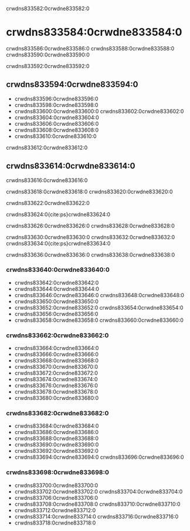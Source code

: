 crwdns833582:0crwdne833582:0
# crwdns833584:0crwdne833584:0

crwdns833586:0crwdne833586:0 crwdns833588:0crwdne833588:0 crwdns833590:0crwdne833590:0

crwdns833592:0crwdne833592:0
## crwdns833594:0crwdne833594:0

* crwdns833596:0crwdne833596:0
* crwdns833598:0crwdne833598:0
* crwdns833600:0crwdne833600:0 crwdns833602:0crwdne833602:0
* crwdns833604:0crwdne833604:0
* crwdns833606:0crwdne833606:0
* crwdns833608:0crwdne833608:0
* crwdns833610:0crwdne833610:0

crwdns833612:0crwdne833612:0
## crwdns833614:0crwdne833614:0

crwdns833616:0crwdne833616:0

crwdns833618:0crwdne833618:0 crwdns833620:0crwdne833620:0

crwdns833622:0crwdne833622:0

crwdns833624:0{cite:ps}crwdne833624:0

crwdns833626:0crwdne833626:0 crwdns833628:0crwdne833628:0

crwdns833630:0crwdne833630:0 crwdns833632:0crwdne833632:0 crwdns833634:0{cite:ps}crwdne833634:0

crwdns833636:0crwdne833636:0 crwdns833638:0crwdne833638:0

### crwdns833640:0crwdne833640:0

* crwdns833642:0crwdne833642:0
* crwdns833644:0crwdne833644:0
* crwdns833646:0crwdne833646:0 crwdns833648:0crwdne833648:0
* crwdns833650:0crwdne833650:0
* crwdns833652:0crwdne833652:0 crwdns833654:0crwdne833654:0
* crwdns833656:0crwdne833656:0
* crwdns833658:0crwdne833658:0 crwdns833660:0crwdne833660:0

### crwdns833662:0crwdne833662:0

* crwdns833664:0crwdne833664:0
* crwdns833666:0crwdne833666:0
* crwdns833668:0crwdne833668:0
* crwdns833670:0crwdne833670:0
* crwdns833672:0crwdne833672:0
* crwdns833674:0crwdne833674:0
* crwdns833676:0crwdne833676:0
* crwdns833678:0crwdne833678:0
* crwdns833680:0crwdne833680:0

### crwdns833682:0crwdne833682:0

* crwdns833684:0crwdne833684:0
* crwdns833686:0crwdne833686:0
* crwdns833688:0crwdne833688:0
* crwdns833690:0crwdne833690:0
* crwdns833692:0crwdne833692:0
* crwdns833694:0crwdne833694:0 crwdns833696:0crwdne833696:0

### crwdns833698:0crwdne833698:0

* crwdns833700:0crwdne833700:0
* crwdns833702:0crwdne833702:0 crwdns833704:0crwdne833704:0
* crwdns833706:0crwdne833706:0
* crwdns833708:0crwdne833708:0 crwdns833710:0crwdne833710:0
* crwdns833712:0crwdne833712:0
* crwdns833714:0crwdne833714:0 crwdns833716:0crwdne833716:0
* crwdns833718:0crwdne833718:0
